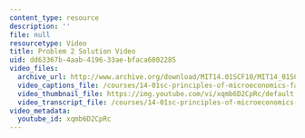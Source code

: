 ```yaml
---
content_type: resource
description: ''
file: null
resourcetype: Video
title: Problem 2 Solution Video
uid: dd63367b-4aab-4196-33ae-bfaca6802285
video_files:
  archive_url: http://www.archive.org/download/MIT14.01SCF10/MIT14_01SCF10_problem_7-2_300k.mp4
  video_captions_file: /courses/14-01sc-principles-of-microeconomics-fall-2011/4368f6ee550c5caeb5f98a52ca2cc178_xqmb6D2CpRc.vtt
  video_thumbnail_file: https://img.youtube.com/vi/xqmb6D2CpRc/default.jpg
  video_transcript_file: /courses/14-01sc-principles-of-microeconomics-fall-2011/f02cb50e4f6c67187f6b28146ecce87d_xqmb6D2CpRc.pdf
video_metadata:
  youtube_id: xqmb6D2CpRc
---
```


